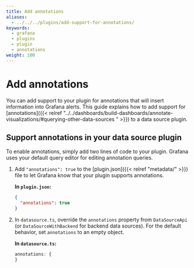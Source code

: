 ```yaml
---
title: Add annotations
aliases:
  - ../../../plugins/add-support-for-annotations/
keywords:
  - grafana
  - plugins
  - plugin
  - annotations
weight: 100
---
```


# Add annotations

You can add support to your plugin for annotations that will insert information into Grafana alerts. This guide explains how to add support for [annotations]({{< relref "../../dashboards/build-dashboards/annotate-visualizations/#querying-other-data-sources " >}}) to a data source plugin.

## Support annotations in your data source plugin

To enable annotations, simply add two lines of code to your plugin. Grafana uses your default query editor for editing annotation queries.

1. Add `"annotations": true` to the [plugin.json]({{< relref "metadata/" >}}) file to let Grafana know that your plugin supports annotations.

   **In `plugin.json`:**

   ```json
   {
     "annotations": true
   }
   ```

2. In `datasource.ts`, override the `annotations` property from `DataSourceApi` (or `DataSourceWithBackend` for backend data sources). For the default behavior, set `annotations` to an empty object.

   **In `datasource.ts`:**

   ```ts
   annotations: {
   }
   ```
